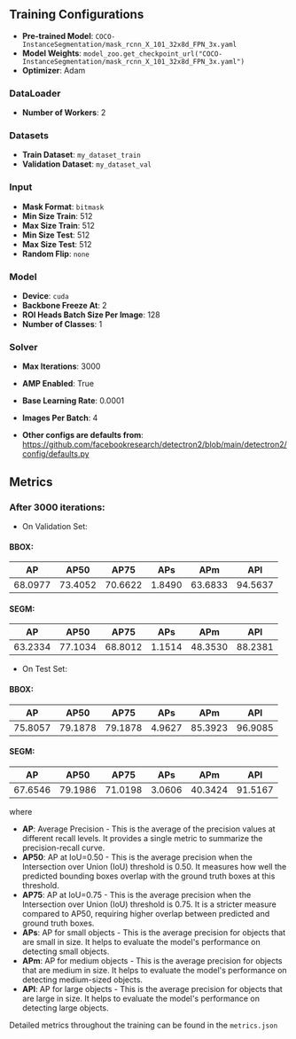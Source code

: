 ## Training Configurations

- **Pre-trained Model**: `COCO-InstanceSegmentation/mask_rcnn_X_101_32x8d_FPN_3x.yaml`
- **Model Weights**: `model_zoo.get_checkpoint_url("COCO-InstanceSegmentation/mask_rcnn_X_101_32x8d_FPN_3x.yaml")`
- **Optimizer**: Adam

### DataLoader
- **Number of Workers**: 2

### Datasets
- **Train Dataset**: `my_dataset_train`
- **Validation Dataset**: `my_dataset_val`

### Input
- **Mask Format**: `bitmask`
- **Min Size Train**: 512
- **Max Size Train**: 512
- **Min Size Test**: 512
- **Max Size Test**: 512
- **Random Flip**: `none`

### Model
- **Device**: `cuda`
- **Backbone Freeze At**: 2
- **ROI Heads Batch Size Per Image**: 128
- **Number of Classes**: 1

### Solver
- **Max Iterations**: 3000
- **AMP Enabled**: True
- **Base Learning Rate**: 0.0001
- **Images Per Batch**: 4

- **Other configs are defaults from**: https://github.com/facebookresearch/detectron2/blob/main/detectron2/config/defaults.py

## Metrics
### After 3000 iterations:
- On Validation Set:

#### BBOX:
| AP     | AP50   | AP75   | APs    | APm    | APl    |
|--------|--------|--------|--------|--------|--------|
| 68.0977| 73.4052| 70.6622| 1.8490 | 63.6833| 94.5637|

#### SEGM:
| AP     | AP50   | AP75   | APs    | APm    | APl    |
|--------|--------|--------|--------|--------|--------|
| 63.2334| 77.1034| 68.8012| 1.1514 | 48.3530| 88.2381|


- On Test Set:

#### BBOX:
| AP     | AP50   | AP75   | APs    | APm    | APl    |
|--------|--------|--------|--------|--------|--------|
| 75.8057| 79.1878| 79.1878| 4.9627 | 85.3923| 96.9085|

#### SEGM:
| AP     | AP50   | AP75   | APs    | APm    | APl    |
|--------|--------|--------|--------|--------|--------|
| 67.6546| 79.1986| 71.0198| 3.0606 | 40.3424| 91.5167|


where
- **AP**: Average Precision - This is the average of the precision values at different recall levels. It provides a single metric to summarize the precision-recall curve.
- **AP50**: AP at IoU=0.50 - This is the average precision when the Intersection over Union (IoU) threshold is 0.50. It measures how well the predicted bounding boxes overlap with the ground truth boxes at this threshold.
- **AP75**: AP at IoU=0.75 - This is the average precision when the Intersection over Union (IoU) threshold is 0.75. It is a stricter measure compared to AP50, requiring higher overlap between predicted and ground truth boxes.
- **APs**: AP for small objects - This is the average precision for objects that are small in size. It helps to evaluate the model's performance on detecting small objects.
- **APm**: AP for medium objects - This is the average precision for objects that are medium in size. It helps to evaluate the model's performance on detecting medium-sized objects.
- **APl**: AP for large objects - This is the average precision for objects that are large in size. It helps to evaluate the model's performance on detecting large objects.

Detailed metrics throughout the training can be found in the  `metrics.json`